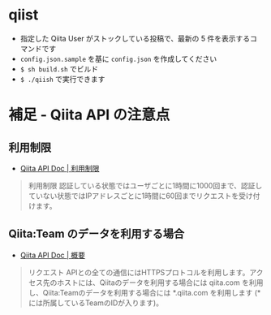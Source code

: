 # qiist

- 指定した Qiita User がストックしている投稿で、最新の 5 件を表示するコマンドです
- `config.json.sample` を基に `config.json` を作成してください
- `$ sh build.sh` でビルド
- `$ ./qiish` で実行できます



# 補足 - Qiita API の注意点
## 利用制限
- [Qiita API Doc | 利用制限](http://qiita.com/api/v2/docs#認証中のユーザ)

> 利用制限
> 認証している状態ではユーザごとに1時間に1000回まで、認証していない状態ではIPアドレスごとに1時間に60回までリクエストを受け付けます。

## Qiita:Team のデータを利用する場合
- [Qiita API Doc | 概要](http://qiita.com/api/v2/docs#概要)
> リクエスト
> APIとの全ての通信にはHTTPSプロトコルを利用します。アクセス先のホストには、Qiitaのデータを利用する場合には qiita.com を利用し、Qiita:Teamのデータを利用する場合には *.qiita.com を利用します (*には所属しているTeamのIDが入ります)。
